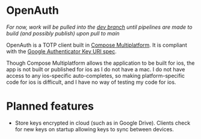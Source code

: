 # OpenAuth

*For now, work will be pulled into the [dev branch](https://github.com/lockermanwxlf/OpenAuth/tree/dev) until pipelines are made to build (and possibly publish) upon pull to main*

OpenAuth is a TOTP client built in [Compose Multiplatform](https://www.jetbrains.com/lp/compose-multiplatform/).
It is compliant with the [Google Authenticator Key URI spec](https://github.com/google/google-authenticator/wiki/Key-Uri-Format).

Though Compose Multiplatform allows the application to be built for ios, the app is not built or published for ios as I do not have a mac. 
I do not have access to any ios-specific auto-completes, so making platform-specific code for ios is difficult, and I have no way of testing my code for ios.

# Planned features
* Store keys encrypted in cloud (such as in Google Drive).
Clients check for new keys on startup allowing keys to sync between devices.
